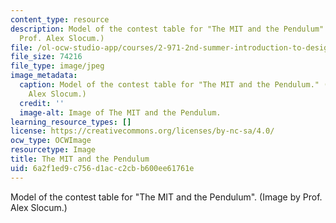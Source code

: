 ```yaml
---
content_type: resource
description: Model of the contest table for "The MIT and the Pendulum". (Image by
  Prof. Alex Slocum.)
file: /ol-ocw-studio-app/courses/2-971-2nd-summer-introduction-to-design-january-iap-2003/6a2f1ed9c756d1acc2cbb600ee61761e_2-971iap03.jpg
file_size: 74216
file_type: image/jpeg
image_metadata:
  caption: Model of the contest table for "The MIT and the Pendulum." (Image by Prof.
    Alex Slocum.)
  credit: ''
  image-alt: Image of The MIT and the Pendulum.
learning_resource_types: []
license: https://creativecommons.org/licenses/by-nc-sa/4.0/
ocw_type: OCWImage
resourcetype: Image
title: The MIT and the Pendulum
uid: 6a2f1ed9-c756-d1ac-c2cb-b600ee61761e
---
```

Model of the contest table for "The MIT and the Pendulum". (Image by Prof. Alex Slocum.)
